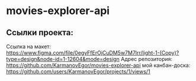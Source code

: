 # movies-explorer-api



## Ссылки проекта:
Ссылка на макет: https://www.figma.com/file/0egyFfErOjCuDM5w7M7lrr/light-1-(Copy)?type=design&node-id=1-12604&mode=design
Адрес репозитория: https://github.com/KarmanovEgor/movies-explorer-api
мой канбан-доска: https://github.com/users/KarmanovEgor/projects/1/views/1
